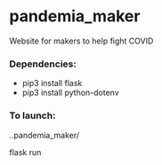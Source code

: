 # pandemia_maker
Website for makers to help fight COVID


### Dependencies:

* pip3 install flask
* pip3 install python-dotenv

### To launch:

..pandemia_maker/

flask run
